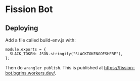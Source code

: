 
# Fission Bot

## Deploying

Add a file called build-env.js with:

```
module.exports = {
  SLACK_TOKEN: JSON.stringify("SLACKTOKENGOESHERE"),
};
```

Then do `wrangler publish`. This is published at https://fission-bot.bgrins.workers.dev/.